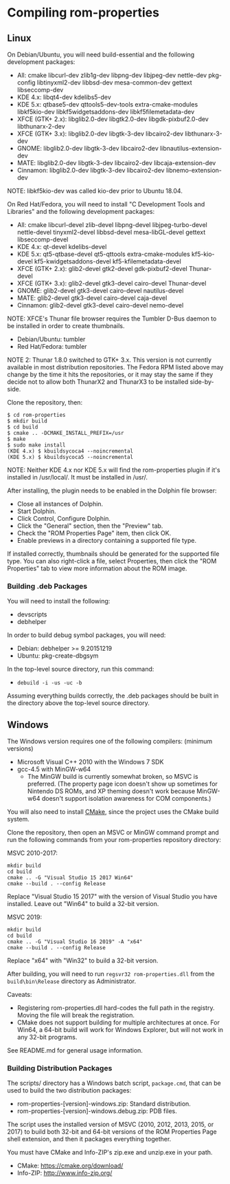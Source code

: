 # Compiling rom-properties

## Linux

On Debian/Ubuntu, you will need build-essential and the following development
packages:
* All: cmake libcurl-dev zlib1g-dev libpng-dev libjpeg-dev nettle-dev pkg-config libtinyxml2-dev libbsd-dev mesa-common-dev gettext libseccomp-dev
* KDE 4.x: libqt4-dev kdelibs5-dev
* KDE 5.x: qtbase5-dev qttools5-dev-tools extra-cmake-modules libkf5kio-dev libkf5widgetsaddons-dev libkf5filemetadata-dev
* XFCE (GTK+ 2.x): libglib2.0-dev libgtk2.0-dev libgdk-pixbuf2.0-dev libthunarx-2-dev
* XFCE (GTK+ 3.x): libglib2.0-dev libgtk-3-dev libcairo2-dev libthunarx-3-dev
* GNOME: libglib2.0-dev libgtk-3-dev libcairo2-dev libnautilus-extension-dev
* MATE: libglib2.0-dev libgtk-3-dev libcairo2-dev libcaja-extension-dev
* Cinnamon: libglib2.0-dev libgtk-3-dev libcairo2-dev libnemo-extension-dev

NOTE: libkf5kio-dev was called kio-dev prior to Ubuntu 18.04.

On Red Hat/Fedora, you will need to install "C Development Tools and Libraries"
and the following development packages:
* All: cmake libcurl-devel zlib-devel libpng-devel libjpeg-turbo-devel nettle-devel tinyxml2-devel libbsd-devel mesa-libGL-devel gettext libseccomp-devel
* KDE 4.x: qt-devel kdelibs-devel
* KDE 5.x: qt5-qtbase-devel qt5-qttools extra-cmake-modules kf5-kio-devel kf5-kwidgetsaddons-devel kf5-kfilemetadata-devel
* XFCE (GTK+ 2.x): glib2-devel gtk2-devel gdk-pixbuf2-devel Thunar-devel
* XFCE (GTK+ 3.x): glib2-devel gtk3-devel cairo-devel Thunar-devel
* GNOME: glib2-devel gtk3-devel cairo-devel nautilus-devel
* MATE: glib2-devel gtk3-devel cairo-devel caja-devel
* Cinnamon: glib2-devel gtk3-devel cairo-devel nemo-devel

NOTE: XFCE's Thunar file browser requires the Tumbler D-Bus daemon to be
installed in order to create thumbnails.
* Debian/Ubuntu: tumbler
* Red Hat/Fedora: tumbler

NOTE 2: Thunar 1.8.0 switched to GTK+ 3.x. This version is not currently
available in most distribution repositories. The Fedora RPM listed above
may change by the time it hits the repositories, or it may stay the same
if they decide not to allow both ThunarX2 and ThunarX3 to be installed
side-by-side.

Clone the repository, then:
```
$ cd rom-properties
$ mkdir build
$ cd build
$ cmake .. -DCMAKE_INSTALL_PREFIX=/usr
$ make
$ sudo make install
(KDE 4.x) $ kbuildsycoca4 --noincremental
(KDE 5.x) $ kbuildsycoca5 --noincremental
```

NOTE: Neither KDE 4.x nor KDE 5.x will find the rom-properties plugin if it's
installed in /usr/local/. It must be installed in /usr/.

After installing, the plugin needs to be enabled in the Dolphin file browser:
* Close all instances of Dolphin.
* Start Dolphin.
* Click Control, Configure Dolphin.
* Click the "General" section, then the "Preview" tab.
* Check the "ROM Properties Page" item, then click OK.
* Enable previews in a directory containing a supported file type.

If installed correctly, thumbnails should be generated for the supported
file type. You can also right-click a file, select Properties, then click
the "ROM Properties" tab to view more information about the ROM image.

### Building .deb Packages

You will need to install the following:
* devscripts
* debhelper

In order to build debug symbol packages, you will need:
* Debian: debhelper >= 9.20151219
* Ubuntu: pkg-create-dbgsym

In the top-level source directory, run this command:
* `debuild -i -us -uc -b`

Assuming everything builds correctly, the .deb packages should be built in
the directory above the top-level source directory.

## Windows

The Windows version requires one of the following compilers: (minimum versions)
* Microsoft Visual C++ 2010 with the Windows 7 SDK
* gcc-4.5 with MinGW-w64
  * The MinGW build is currently somewhat broken, so MSVC is preferred.
    (The property page icon doesn't show up sometimes for Nintendo DS
     ROMs, and XP theming doesn't work because MinGW-w64 doesn't support
     isolation awareness for COM components.)

You will also need to install [CMake](https://cmake.org/download/), since the
project uses the CMake build system.

Clone the repository, then open an MSVC or MinGW command prompt and run the
following commands from your rom-properties repository directory:

MSVC 2010-2017:
```
mkdir build
cd build
cmake .. -G "Visual Studio 15 2017 Win64"
cmake --build . --config Release
```

Replace "Visual Studio 15 2017" with the version of Visual Studio you have
installed. Leave out "Win64" to build a 32-bit version.

MSVC 2019:
```
mkdir build
cd build
cmake .. -G "Visual Studio 16 2019" -A "x64"
cmake --build . --config Release
```

Replace "x64" with "Win32" to build a 32-bit version.

After building, you will need to run `regsvr32 rom-properties.dll` from
the `build\bin\Release` directory as Administrator.

Caveats:
* Registering rom-properties.dll hard-codes the full path in the registry.
  Moving the file will break the registration.
* CMake does not support building for multiple architectures at once. For
  Win64, a 64-bit build will work for Windows Explorer, but will not work
  in any 32-bit programs.

See README.md for general usage information.

### Building Distribution Packages

The scripts/ directory has a Windows batch script, ```package.cmd```,
that can be used to build the two distribution packages:
* rom-properties-[version]-windows.zip: Standard distribution.
* rom-properties-[version]-windows.debug.zip: PDB files.

The script uses the installed version of MSVC (2010, 2012, 2013, 2015, or
2017) to build both 32-bit and 64-bit versions of the ROM Properties Page
shell extension, and then it packages everything together.

You must have CMake and Info-ZIP's zip.exe and unzip.exe in your path.
* CMake: https://cmake.org/download/
* Info-ZIP: http://www.info-zip.org/
